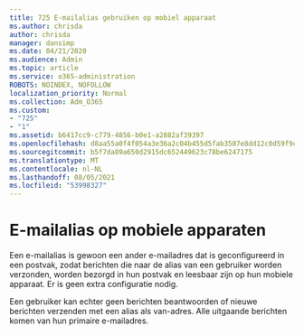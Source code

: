 ```yaml
---
title: 725 E-mailalias gebruiken op mobiel apparaat
ms.author: chrisda
author: chrisda
manager: dansimp
ms.date: 04/21/2020
ms.audience: Admin
ms.topic: article
ms.service: o365-administration
ROBOTS: NOINDEX, NOFOLLOW
localization_priority: Normal
ms.collection: Adm_O365
ms.custom:
- "725"
- "1"
ms.assetid: b6417cc9-c779-4856-b0e1-a2882af39397
ms.openlocfilehash: d8aa55a0f4f054a3e36a2c04b455d5fab3507e8dd12c0d59f9c05e1e21374468
ms.sourcegitcommit: b5f7da89a650d2915dc652449623c78be6247175
ms.translationtype: MT
ms.contentlocale: nl-NL
ms.lasthandoff: 08/05/2021
ms.locfileid: "53998327"
---
```

# <a name="email-aliases-on-mobile-devices"></a>E-mailalias op mobiele apparaten

Een e-mailalias is gewoon een ander e-mailadres dat is geconfigureerd in een postvak, zodat berichten die naar de alias van een gebruiker worden verzonden, worden bezorgd in hun postvak en leesbaar zijn op hun mobiele apparaat. Er is geen extra configuratie nodig.

Een gebruiker kan echter geen berichten beantwoorden of nieuwe berichten verzenden met een alias als van-adres. Alle uitgaande berichten komen van hun primaire e-mailadres.
